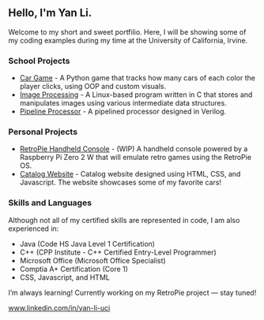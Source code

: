 ## Hello, I'm Yan Li. 
Welcome to my short and sweet portfilio. Here, I will be showing some of my coding examples during my time at the University of California, Irvine.

### School Projects
- [Car Game](https://github.com/YanLUsername/car-game) - A Python game that tracks how many cars of each color the player clicks, using OOP and custom visuals.
- [Image Processing](https://github.com/YanLUsername/image-processing) - A Linux-based program written in C that stores and manipulates images using various intermediate data structures.
- [Pipeline Processor](https://github.com/YanLUsername/pipeline-processor) - A pipelined processor designed in Verilog.

### Personal Projects
- [RetroPie Handheld Console](https://github.com/YanLUsername/retropie-handheld) - (WIP) A handheld console powered by a Raspberry Pi Zero 2 W that will emulate retro games using the RetroPie OS.
- [Catalog Website](https://yanlusername.github.io/snap-project/) - Catalog website designed using HTML, CSS, and Javascript. The website showcases some of my favorite cars!

### Skills and Languages
Although not all of my certified skills are represented in code, I am also experienced in:
- Java (Code HS Java Level 1 Certification)
- C++ (CPP Institute - C++ Certified Entry-Level Programmer)
- Microsoft Office (Microsoft Office Specialist)
- Comptia A+ Certification (Core 1)
- CSS, Javascript, and HTML

I’m always learning! Currently working on my RetroPie project — stay tuned!

www.linkedin.com/in/yan-li-uci

